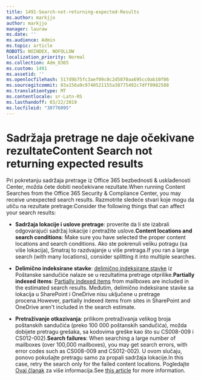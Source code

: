 ```yaml
---
title: 1491-Search-not-returning-expected-Results
ms.author: markjjo
author: markjjo
manager: lauraw
ms.date: ''
ms.audience: Admin
ms.topic: article
ROBOTS: NOINDEX, NOFOLLOW
localization_priority: Normal
ms.collection: Adm_O365
ms.custom: 1491
ms.assetid: ''
ms.openlocfilehash: 517d9b75fc3aef09c0c2d5870aa695cc0ab10f06
ms.sourcegitcommit: 03a156a9c9740521155a30775492c7dff0982588
ms.translationtype: MT
ms.contentlocale: sr-Latn-RS
ms.lasthandoff: 03/22/2019
ms.locfileid: "30776095"
---
```

# <a name="content-search-not-returning-expected-results"></a><span data-ttu-id="8ba1f-102">Sadržaja pretrage ne daje očekivane rezultate</span><span class="sxs-lookup"><span data-stu-id="8ba1f-102">Content Search not returning expected results</span></span>

<span data-ttu-id="8ba1f-103">Pri pokretanju sadržaja pretrage iz Office 365 bezbednosti & usklađenosti Center, možda ćete dobiti neočekivane rezultate.</span><span class="sxs-lookup"><span data-stu-id="8ba1f-103">When running Content Searches from the Office 365 Security & Compliance Center, you may receive unexpected search results.</span></span> <span data-ttu-id="8ba1f-104">Razmotrite sledeće stvari koje mogu da utiču na rezultate pretrage:</span><span class="sxs-lookup"><span data-stu-id="8ba1f-104">Consider the following things that can affect your search results:</span></span>

- <span data-ttu-id="8ba1f-105">**Sadržaja lokacije i uslove pretrage**: proverite da li ste izabrali odgovarajući sadržaj lokacije i pretražite uslove.</span><span class="sxs-lookup"><span data-stu-id="8ba1f-105">**Content locations and search conditions**: Make sure you have selected the proper content locations and search conditions.</span></span> <span data-ttu-id="8ba1f-106">Ako ste pokrenuli veliku potragu (sa više lokacija), Smatraj to razdvajanje u više pretraga.</span><span class="sxs-lookup"><span data-stu-id="8ba1f-106">If you ran a large search (with many locations), consider splitting it into multiple searches.</span></span>

- <span data-ttu-id="8ba1f-107">**Delimično indeksirane stavke**: [delimično indeksirane stavke](https://docs.microsoft.com/office365/securitycompliance/partially-indexed-items-in-content-search) iz Poštanske sandučiće nalaze se u rezultatima pretrage otprilike.</span><span class="sxs-lookup"><span data-stu-id="8ba1f-107">**Partially indexed items**:  [Partially indexed items](https://docs.microsoft.com/office365/securitycompliance/partially-indexed-items-in-content-search) from mailboxes are included in the estimated search results.</span></span> <span data-ttu-id="8ba1f-108">Međutim, delimično indeksirane stavke sa lokacija u SharePoint i OneDrive nisu uključene u pretrage procena.</span><span class="sxs-lookup"><span data-stu-id="8ba1f-108">However, partially indexed items from sites in SharePoint and OneDrive aren't included in the search estimate.</span></span>

- <span data-ttu-id="8ba1f-109">**Pretraživanje otkazivanja**: prilikom pretraživanja velikog broja poštanskih sandučića (preko 100 000 poštanskih sandučića), možda dobijete pretragu grešaka, sa kodovima greške kao što su CS008-009 i CS012-002).</span><span class="sxs-lookup"><span data-stu-id="8ba1f-109">**Search failures**: When searching a large number of mailboxes (over 100,000 mailboxes), you may get search errors, with error codes such as CS008-009 and CS012-002).</span></span> <span data-ttu-id="8ba1f-110">U ovom slučaju, ponovo pokušajte pretragu samo za propali sadržaja lokacije.</span><span class="sxs-lookup"><span data-stu-id="8ba1f-110">In this case, retry the search only for the failed content locations.</span></span> <span data-ttu-id="8ba1f-111">Pogledajte [Ovaj članak](https://docs.microsoft.com/office365/securitycompliance/retry-failed-content-search) za više informacija.</span><span class="sxs-lookup"><span data-stu-id="8ba1f-111">See  [this article](https://docs.microsoft.com/office365/securitycompliance/retry-failed-content-search) for more information.</span></span>
